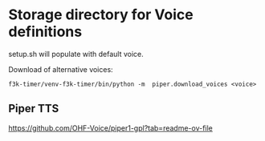 # Storage directory for Voice definitions

setup.sh will populate with default voice.

Download of alternative voices:

```
f3k-timer/venv-f3k-timer/bin/python -m  piper.download_voices <voice>
```

## Piper TTS

https://github.com/OHF-Voice/piper1-gpl?tab=readme-ov-file
